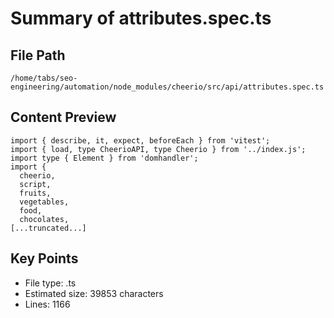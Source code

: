 # Summary of attributes.spec.ts
  
## File Path
`/home/tabs/seo-engineering/automation/node_modules/cheerio/src/api/attributes.spec.ts`

## Content Preview
```
import { describe, it, expect, beforeEach } from 'vitest';
import { load, type CheerioAPI, type Cheerio } from '../index.js';
import type { Element } from 'domhandler';
import {
  cheerio,
  script,
  fruits,
  vegetables,
  food,
  chocolates,
[...truncated...]
```

## Key Points
- File type: .ts
- Estimated size: 39853 characters
- Lines: 1166
